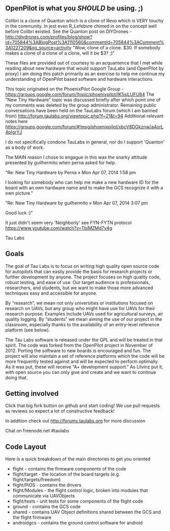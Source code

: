 ## OpenPilot is what you *SHOULD* be using. ;)

 Colibri is a clone of Quanton which is a clone of Revo which is VERY touchy in the community. 
 In jest even R_Lefebvre chimed in on the concept well before Colibri existed. See the Quanton post on DIYDrones - http://diydrones.com/profiles/blog/show?id=705844%3ABlogPost%3A1110560&commentId=705844%3AComment%3A1227209&xg_source=activity
 "Wow, clone of a clone.  $30.  If somebody makes a clone of a clone of a clone, will it be $3? ;)"

 These files are provided out of courtesy to an acquantence that I met while reading about new hardware that would support TauLabs (and OpenPilot by proxy) 
 I am doing this patch primarily as an exercise to help me continue my understanding of OpenPilot based software and hardware interactions

 This topic originated on the PhoenixPilot Google Group - https://groups.google.com/forum/!topic/phoenixpilot/IK5sjLUFU84
 The "New Tiny Hardware" topic was discussed briefly after which point one of my comments was deleted by the group administrator. 
 Remaining public conversations have been held on the TauLabs forum (which I am banned from) http://forum.taulabs.org/viewtopic.php?f=21&t=94
 Additional relevant notes here https://groups.google.com/forum/#!msg/phoenixpilot/xbcV8DGkznw/a4orL4pIgrYJ

 I do not specifically condone TauLabs in general, nor do I support 'Quanton' as a body of work. 

 The MAIN reason I chose to engague in this was the snarky attitude presented by guilhermito when perna asked for help.

 "Re: New Tiny Hardware
 by Perna » Mon Apr 07, 2014 1:58 pm

 I looking for somebody who can help me make a new hardware ID for the 
 board with an own hardware name and to make the GCS recognize it with a 
 own picture."
 
 "Re: New Tiny Hardware
  by guilhermito » Mon Apr 07, 2014 3:07 pm
 
 Good luck :)"
  
 It just didn't seem very 'Neighborly' see FYN-FYTN protocol https://www.youtube.com/watch?v=TbiMZMd7v4g

 Tau Labs

## Goals
The goal of Tau Labs is to focus on writing high quality open source code for autopilots that can easily provide the basis for research projects or further development by anyone.  The project focuses on high quality code, robust testing, and ease of use. Our target audience is professionals, researchers, and students, but we want to make those more advanced techniques easy and accessible for anyone.

By “research”, we mean not only universities or institutions focused on research on UAVs, but any group who might have use for UAVs for their research purpose. Examples include UAVs used for agricultural surveys, air quality logging. By “students” we mean aiming the use of our project in the classroom, especially thanks to the availability of an entry-level reference platform (see below).

The Tau Labs software is released under the GPL and will be treated in that spirit.  The code was forked from the OpenPilot project in November of 2012.  Porting the software to new boards is encouraged and fun.  The project will also maintain a set of reference platforms which the code will be more frequently tested against and will be expected to perform optimally.  As it was put, these will receive “A+ development support.”  As Lilvinz put it, with open source you can only give and create and we want to continue doing that.

## Getting involved
Click that big fork button on github and start coding!  We use pull requests as reviews so expect a lot of constructive feedback!

In addition check out http://forums.taulabs.org for more discussion

Chat on freenode.net #taulabs

## Code Layout

Here is a quick breakdown of the main directories to get you oriented

* flight - contains the firmware components of the code
* flight/target - the location of the board targets (e.g. flight/targets/freedom)
* flight/PiOS - contains the drivers
* flight/Modules - the flight control logic, broken into modules that communicate via UAVObjects
* flight/tests - unit tests for some components of the flight code
* ground - contains the GCS code
* shared - contains UAV Object definitions shared between the GCS and the flight firmware
* androidgcs - contains the ground control software for android

